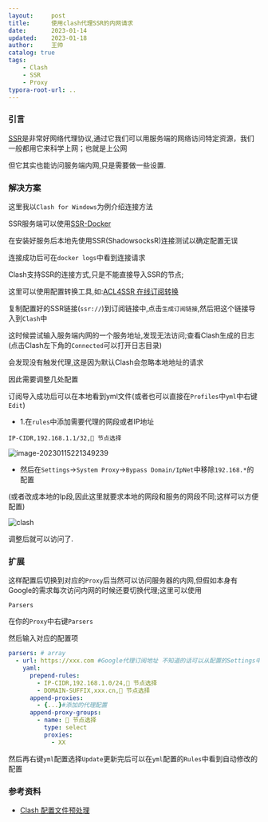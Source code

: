 ```yaml
---
layout:     post
title:      使用clash代理SSR的内网请求
date:       2023-01-14
updated:    2023-01-18
author:     王帅
catalog: true
tags:
    - Clash
    - SSR
    - Proxy
typora-root-url: ..
---
```


### 引言

[SSR](https://zh.m.wikipedia.org/zh-hans/Shadowsocks#ShadowsocksR)是非常好网络代理协议,通过它我们可以用服务端的网络访问特定资源，我们一般都用它来科学上网；也就是上公网

但它其实也能访问服务端内网,只是需要做一些设置.

### 解决方案

这里我以`Clash for Windows`为例介绍连接方法

SSR服务端可以使用[SSR-Docker](https://github.com/winterssy/SSR-Docker)

在安装好服务后本地先使用SSR(ShadowsocksR)连接测试以确定配置无误

连接成功后可在`docker logs`中看到连接请求



Clash支持SSR的连接方式,只是不能直接导入SSR的节点;

这里可以使用配置转换工具,如:[ACL4SSR 在线订阅转换](https://acl4ssr-sub.github.io/)



复制配置好的SSR链接(`ssr://`)到订阅链接中,点击`生成订阅链接`,然后把这个链接导入到`Clash`中



这时候尝试输入服务端内网的一个服务地址,发现无法访问;查看Clash生成的日志(点击Clash左下角的`Connected`可以打开日志目录)

会发现没有触发代理,这是因为默认Clash会忽略本地地址的请求



因此需要调整几处配置



订阅导入成功后可以在本地看到yml文件(或者也可以直接在`Profiles`中`yml`中右键`Edit`)

* 1.在`rules`中添加需要代理的网段或者IP地址

`IP-CIDR,192.168.1.1/32,🔰 节点选择`

![image-20230115221349239](/img/clash_local_rules.png)



* 然后在`Settings`→`System Proxy`→`Bypass Domain/IpNet`中移除`192.168.*`的配置

(或者改成本地的Ip段,因此这里就要求本地的网段和服务的网段不同;这样可以方便配置)

![clash](/img/clash_local_bypass.png)



调整后就可以访问了.

### 扩展

这样配置后切换到对应的`Proxy`后当然可以访问服务器的内网,但假如本身有Google的需求每次访问内网的时候还要切换代理;这里可以使用

`Parsers`

在你的`Proxy`中右键`Parsers`

然后输入对应的配置项

```yml
parsers: # array
  - url: https://xxx.com #Google代理订阅地址 不知道的话可以从配置的Settings中查看
    yaml:
      prepend-rules:
        - IP-CIDR,192.168.1.0/24,🔰 节点选择
        - DOMAIN-SUFFIX,xxx.cn,🔰 节点选择
      append-proxies:
        - {...}#添加的代理配置
      append-proxy-groups:
        - name: 🔰 节点选择
          type: select
          proxies:
            - XX
```

然后再右键`yml`配置选择`Update`更新完后可以在`yml`配置的`Rules`中看到自动修改的配置

### 参考资料

* [Clash 配置文件预处理](https://docs.cfw.lbyczf.com/contents/parser.html)
